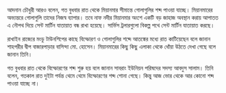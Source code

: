 আদনান চৌধুরী আরও বলেন, গত বুধবার রাত থেকে মিয়ানমার সীমান্তে গোলাগুলির শব্দ পাওয়া যাচ্ছে। মিয়ানমারের অভ্যন্তরে গোলাগুলি তাদের নিজস্ব ব্যাপার। তবে নাফ নদীর মিয়ানমার অংশে একটি বড় জাহাজ অবস্থান করায় আপাতত এ নৌপথ দিয়ে সেন্ট মার্টিন যাতায়াত বন্ধ রাখা হয়েছে। সার্ভিস ট্রলারগুলো বিকল্প পথে সেন্ট মার্টিন যাতায়াত করছে।

রাখাইন রাজ্যের মংডু টাউনশিপের কাছে বিস্ফোরণ ও গোলাগুলির শব্দে আতঙ্কের মধ্যে রাত কাটিয়েছেন বলে জানান শাহপরীর দ্বীপ বাজারপাড়ার বাসিন্দা মো. হোসেন। মিয়ানমারের কিছু কিছু এলাকা থেকে ধোঁয়া উঠতে দেখা গেছে বলে জানান তিনি।

গত বুধবার রাত থেকে বিস্ফোরণের শব্দ শুরু হয় বলে জানান সাবরাং ইউনিয়ন পরিষদের সদস্য আবদুস সালাম। তিনি বলেন, গতকাল রাত দুইটা পর্যন্ত থেমে থেমে বিস্ফোরণের শব্দ শোনা গেছে। কিন্তু আজ ভোর থেকে আর কোনো শব্দ পাওয়া যাচ্ছে না।
